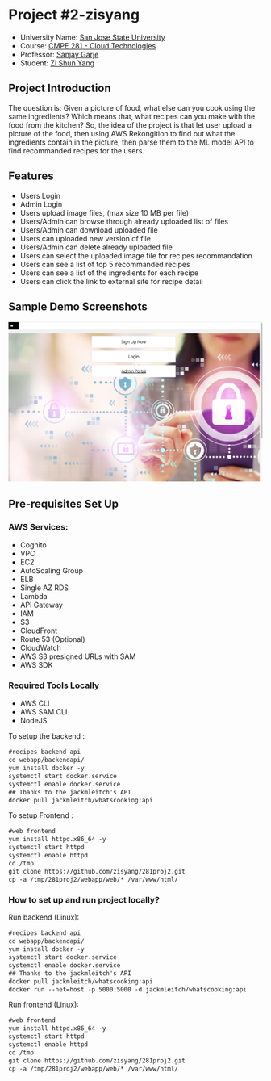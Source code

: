 # Project #2-zisyang
- University Name: [San Jose State University](http://www.sjsu.edu/)
- Course: [CMPE 281 - Cloud Technologies](http://info.sjsu.edu/web-dbgen/catalog/courses/CMPE281.html)
- Professor: [Sanjay Garje](https://www.linkedin.com/in/sanjaygarje/)
- Student: [Zi Shun Yang](https://www.linkedin.com/in/zi-s-yang-1b764560/)


## Project Introduction
The question is: Given a picture of food, what else can you cook using the same ingredients? Which means that, what recipes can you make with the food from the kitchen? So, the idea of the project is that let user upload a picture of the food, then using AWS Rekongition to find out what the ingredients contain in the picture, then parse them to the ML model API to find recommanded recipes for the users.


## Features
- Users Login
- Admin Login
- Users upload image files, (max size 10 MB per file)
- Users/Admin can browse through already uploaded list of files
- Users/Admin can download uploaded file
- Users can uploaded new version of file
- Users/Admin can delete already uploaded file
- Users can select the uploaded image file for recipes recommandation
- Users can see a list of top 5 recommanded recipes
- Users can see a list of the ingredients for each recipe
- Users can click the link to external site for recipe detail 


## Sample Demo Screenshots
![](screenshots/Screen%20Shot%202022-10-13%20at%203.07.52%20PM.png)



## Pre-requisites Set Up

### AWS Services:
- Cognito
- VPC
- EC2
- AutoScaling Group
- ELB
- Single AZ RDS
- Lambda
- API Gateway
- IAM
- S3
- CloudFront
- Route 53 (Optional)
- CloudWatch
- AWS S3 presigned URLs with SAM
- AWS SDK
  
### Required Tools Locally
- AWS CLI
- AWS SAM CLI
- NodeJS


To setup the backend :
```
#recipes backend api 
cd webapp/backendapi/
yum install docker -y
systemctl start docker.service
systemctl enable docker.service
## Thanks to the jackmleitch's API
docker pull jackmleitch/whatscooking:api 
```
To setup Frontend :
```
#web frontend
yum install httpd.x86_64 -y
systemctl start httpd
systemctl enable httpd
cd /tmp
git clone https://github.com/zisyang/281proj2.git
cp -a /tmp/281proj2/webapp/web/* /var/www/html/
```

### How to set up and run project locally?

Run backend (Linux):
```
#recipes backend api 
cd webapp/backendapi/
yum install docker -y
systemctl start docker.service
systemctl enable docker.service
## Thanks to the jackmleitch's API
docker pull jackmleitch/whatscooking:api 
docker run --net=host -p 5000:5000 -d jackmleitch/whatscooking:api
```

Run frontend (Linux):
```
#web frontend
yum install httpd.x86_64 -y
systemctl start httpd
systemctl enable httpd
cd /tmp
git clone https://github.com/zisyang/281proj2.git
cp -a /tmp/281proj2/webapp/web/* /var/www/html/
```
